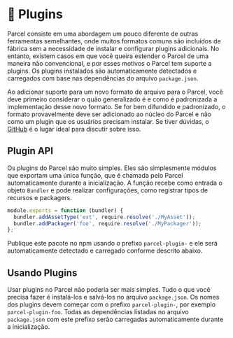 # 🔌 Plugins

Parcel consiste em uma abordagem um pouco diferente de outras ferramentas semelhantes, onde muitos formatos comuns são incluídos de fábrica sem a necessidade de instalar e configurar plugins adicionais. No entanto, existem casos em que você queira estender o Parcel de uma maneira não convencional, e por esses motivos o Parcel tem suporte a plugins. Os plugins instalados são automaticamente detectados e carregados com base nas dependências do arquivo `package.json`.

Ao adicionar suporte para um novo formato de arquivo para o Parcel, você deve primeiro considerar o quão generalizado é e como é padronizada a implementação desse novo formato. Se for bem difundido e padronizado, o formato provavelmente deve ser adicionado ao núcleo do Parcel e não como um plugin que os usuários precisam instalar. Se tiver dúvidas, o [GitHub](https://github.com/parcel-bundler/parcel/issues) é o lugar ideal para discutir sobre isso.

## Plugin API

Os plugins do Parcel são muito simples. Eles são simplesmente módulos que exportam uma única função, que é chamada pelo Parcel automaticamente durante a inicialização. A função recebe como entrada o objeto `Bundler` e pode realizar configurações, como registrar tipos de recursos e packagers.

```javascript
module.exports = function (bundler) {
  bundler.addAssetType('ext', require.resolve('./MyAsset'));
  bundler.addPackager('foo', require.resolve('./MyPackager'));
};
```

Publique este pacote no npm usando o prefixo `parcel-plugin-` e ele será automaticamente detectado e carregado conforme descrito abaixo.

## Usando Plugins

Usar plugins no Parcel não poderia ser mais simples. Tudo o que você precisa fazer é instalá-los e salvá-los no arquivo `package.json`. Os nomes dos plugins devem começar com o prefixo `parcel-plugin-`, por exemplo `parcel-plugin-foo`. Todas as dependências listadas no arquivo `package.json` com este prefixo serão carregadas automaticamente durante a inicialização.
